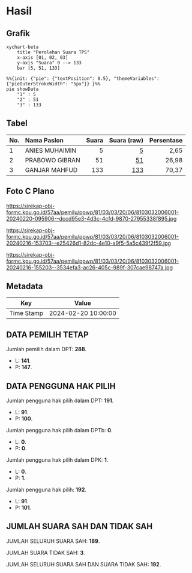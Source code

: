 # Hasil

## Grafik

```mermaid
xychart-beta
    title "Perolehan Suara TPS"
    x-axis [01, 02, 03]
    y-axis "Suara" 0 --> 133
    bar [5, 51, 133]
```

```mermaid
%%{init: {"pie": {"textPosition": 0.5}, "themeVariables": {"pieOuterStrokeWidth": "5px"}} }%%
pie showData
    "1" : 5
    "2" : 51
    "3" : 133
```

## Tabel

| No. | Nama Paslon    | Suara | Suara (raw) | Persentase |
|:--- |:-------------- | -----:| -----------:| ----------:|
| 1   | ANIES MUHAIMIN | 5     | [5][p-1]    | 2,65       |
| 2   | PRABOWO GIBRAN | 51    | [51][p-2]   | 26,98      |
| 3   | GANJAR MAHFUD  | 133   | [133][p-3]  | 70,37      |


[p-1]: https://github.com/gigit-pemilu/pemilu-2024-81-maluku/blob/main/pilpres/hitung-suara/sub/81-maluku/sub/03-kepulauan-tanimbar/sub/03-wertamrian/sub/2006-arui-bab/sub/001-tps/sub/paslon-1.txt
[p-2]: https://github.com/gigit-pemilu/pemilu-2024-81-maluku/blob/main/pilpres/hitung-suara/sub/81-maluku/sub/03-kepulauan-tanimbar/sub/03-wertamrian/sub/2006-arui-bab/sub/001-tps/sub/paslon-2.txt
[p-3]: https://github.com/gigit-pemilu/pemilu-2024-81-maluku/blob/main/pilpres/hitung-suara/sub/81-maluku/sub/03-kepulauan-tanimbar/sub/03-wertamrian/sub/2006-arui-bab/sub/001-tps/sub/paslon-3.txt

## Foto C Plano

https://sirekap-obj-formc.kpu.go.id/57aa/pemilu/ppwp/81/03/03/20/06/8103032006001-20240220-095906--dccd95e3-4d3c-4cfd-9870-27955338f895.jpg

https://sirekap-obj-formc.kpu.go.id/57aa/pemilu/ppwp/81/03/03/20/06/8103032006001-20240216-153703--e25426d1-82dc-4e10-a9f5-5a5c439f2f59.jpg

https://sirekap-obj-formc.kpu.go.id/57aa/pemilu/ppwp/81/03/03/20/06/8103032006001-20240216-155203--3534efa3-ac26-405c-989f-307cae98747a.jpg


## Metadata

| Key        | Value               |
| ---------- | ------------------- |
| Time Stamp | 2024-02-20 10:00:00 |


## DATA PEMILIH TETAP

Jumlah pemilih dalam DPT: **288**.
 * L: **141**.
 * P: **147**.

## DATA PENGGUNA HAK PILIH

Jumlah pengguna hak pilih dalam DPT: **191**.
 * L: **91**.
 * P: **100**.

Jumlah pengguna hak pilih dalam DPTb: **0**.
 * L: **0**.
 * P: **0**.

Jumlah pengguna hak pilih dalam DPK: **1**.
 * L: **0**.
 * P: **1**.

Jumlah pengguna hak pilih: **192**.
 * L: **91**.
 * P: **101**.

## JUMLAH SUARA SAH DAN TIDAK SAH

JUMLAH SELURUH SUARA SAH: **189**.

JUMLAH SUARA TIDAK SAH: **3**.

JUMLAH SELURUH SUARA SAH DAN SUARA TIDAK SAH: **192**.


